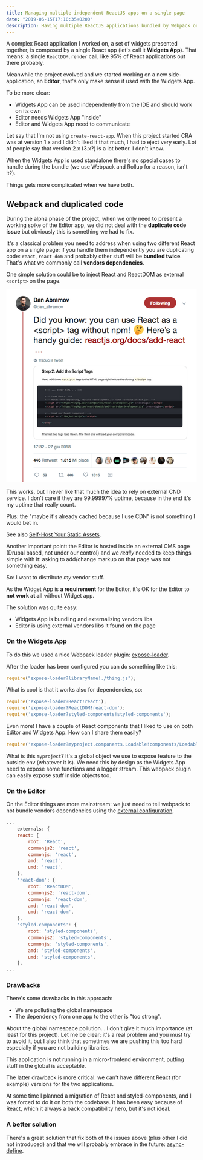 ```yaml
---
title: Managing multiple independent ReactJS apps on a single page
date: "2019-06-15T17:10:35+0200"
description: Having multiple ReactJS applications bundled by Webpack on a single page is not so straightforward. In this article I'd like to inspect some issues I faced and how I solved them.
---
```


A complex React application I worked on, a set of widgets presented together, is composed by a single React app (let's call it **Widgets App**).
That means: a single `ReactDOM.render` call, like 95% of React applications out there probably.

Meanwhile the project evolved and we started working on a new side-application, an **Editor**, that's only make sense if used with the Widgets App.

To be more clear:

* Widgets App can be used independently from the IDE and should work on its own
* Editor needs Widgets App "inside"
* Editor and Widgets App need to communicate

Let say that I'm not using `create-react-app`.
When this project started CRA was at version 1.x and I didn't liked it that much, I had to eject very early.
Lot of people say that version 2.x (3.x?) is a lot better.
I don't know.

When the Widgets App is used standalone there's no special cases to handle during the bundle (we use Webpack and Rollup for a reason, isn't it?).

Things gets more complicated when we have both.

## Webpack and duplicated code

During the alpha phase of the project, when we only need to present a working spike of the Editor app, we did not deal with the **duplicate code issue** but obviously this is something we had to fix.

It's a classical problem you need to address when using two different React app on a single page: if you handle them independently you are duplicating code: `react`, `react-dom` and probably other stuff will be **bundled twice**.
That's what we commonly call **vendors dependencies**.

One simple solution could be to inject React and ReactDOM as external `<script>` on the page.

![React as external script from CDN](./external-react-src.png)

This works, but I never like that much the idea to rely on external CND service.
I don't care if they are 99.99997% uptime, because in the end it's my uptime that really count.

Plus: the "maybe it's already cached because I use CDN" is not something I would bet in.

See also [Self-Host Your Static Assets](https://csswizardry.com/2019/05/self-host-your-static-assets/).

Another important point: the Editor is hosted inside an external CMS page (Drupal based, not under our control) and we _really_ needed to keep things simple with it: asking to add/change markup on that page was not something easy.

So: I want to distribute _my_ vendor stuff.

As the Widget App is **a requirement** for the Editor, it's OK for the Editor to **not work at all** without Widget app.

The solution was quite easy:

* Widgets App is bundling and externalizing vendors libs
* Editor is using external vendors libs it found on the page

### On the Widgets App

To do this we used a nice Webpack loader plugin: [expose-loader](https://github.com/webpack-contrib/expose-loader).

After the loader has been configured you can do something like this:

```javascript
require("expose-loader?libraryName!./thing.js");
```

What is cool is that it works also for dependencies, so:

```javascript
require('expose-loader?React!react');
require('expose-loader?ReactDOM!react-dom');
require('expose-loader?styled-components!styled-components');
```

Even more!
I have a couple of React components that I liked to use on both Editor and Widgets App.
How can I share them easily?

```javascript
require('expose-loader?myproject.components.Loadable!components/Loadable');
```

What is this `myproject`?
It's a global object we use to expose feature to the outside env (whatever it is).
We need this by design as the Widgets App need to expose some functions and a logger stream.
This webpack plugin can easily expose stuff inside objects too.

### On the Editor

On the Editor things are more mainstream: we just need to tell webpack to not bundle vendors dependencies using the [external configuration](https://webpack.js.org/configuration/externals/).

```javascript
...
    externals: {
    react: {
        root: 'React',
        commonjs2: 'react',
        commonjs: 'react',
        amd: 'react',
        umd: 'react',
    },
    'react-dom': {
        root: 'ReactDOM',
        commonjs2: 'react-dom',
        commonjs: 'react-dom',
        amd: 'react-dom',
        umd: 'react-dom',
    },
    'styled-components': {
        root: 'styled-components',
        commonjs2: 'styled-components',
        commonjs: 'styled-components',
        amd: 'styled-components',
        umd: 'styled-components',
    },
...
```

### Drawbacks

There's some drawbacks in this approach:

* We are polluting the global namespace
* The dependency from one app to the other is "too strong".

About the global namespace pollution... I don't give it much importance (at least for this project).
Let me be clear: it's a real problem and you must try to avoid it, but I also think that sometimes we are pushing this too hard especially if you are not building libraries.

This application is not running in a micro-frontend environment, putting stuff in the global is acceptable.

The latter drawback is more critical: we can't have different React (for example) versions for the two applications.

At some time I planned a migration of React and styled-components, and I was forced to do it on both the codebase.
It has been easy because of React, which it always a back compatibility hero, but it's not ideal.

### A better solution

There's a great solution that fix both of the issues above (plus other I did not introduced) and that we will probably embrace in the future: [async-define](https://engineering.tes.com/post/async-define/).

